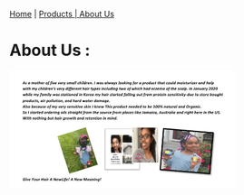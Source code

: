 
<a href="index.html">Home</a> | <a href="products.html">Products | <a href="about.html">About Us</a>

  
  # About Us : 
  
  
<img src="slogan.webp" width="400">
